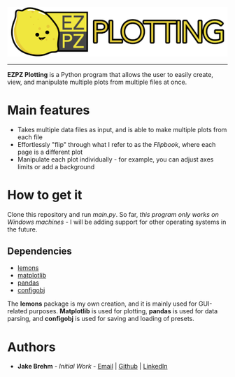 <p align="center">
  <img src="https://github.com/jakebrehm/ezpz-plotting/blob/master/Assets/logo.png" alt="EZPZ Plotting Logo"/>
</p>

-----------------

**EZPZ Plotting** is a Python program that allows the user to easily create, view, and manipulate multiple plots from multiple files at once.

# Main features

- Takes multiple data files as input, and is able to make multiple plots from each file
- Effortlessly "flip" through what I refer to as the *Flipbook*, where each page is a different plot
- Manipulate each plot individually - for example, you can adjust axes limits or add a background

# How to get it

Clone this repository and run *main.py*.
So far, *this program only works on Windows machines* - I will be adding support for other operating systems in the future.

## Dependencies

- [lemons](https://github.com/jakebrehm/lemons)
- [matplotlib](https://github.com/matplotlib/matplotlib)
- [pandas](https://github.com/pandas-dev/pandas)
- [configobj](https://github.com/DiffSK/configobj)

The **lemons** package is my own creation, and it is mainly used for GUI-related purposes. **Matplotlib** is used for plotting, **pandas** is used for data parsing, and **configobj** is used for saving and loading of presets.

# Authors
- **Jake Brehm** - *Initial Work* - [Email](mailto:jbrehm@tactair.com) | [Github](http://github.com/jakebrehm) | [LinkedIn](http://linkedin.com/in/jacobbrehm)